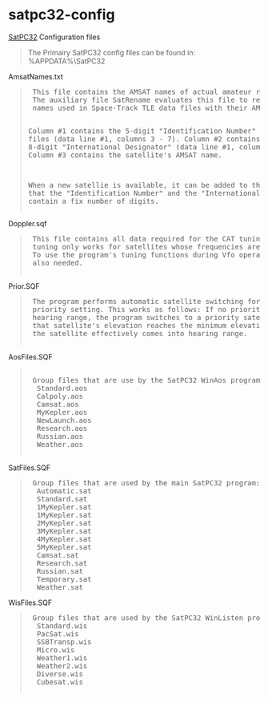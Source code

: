 # satpc32-config
<a href="http://www.dk1tb.de/indexeng.htm" target="_blank">SatPC32</a> Configuration files
<blockquote>
 The Primairy SatPC32 config files can be found in: %APPDATA%\SatPC32<br />
</blockquote>

AmsatNames.txt<br />
<blockquote><pre>
 This file contains the AMSAT names of actual amateur radio satellites.
 The auxiliary file SatRename evaluates this file to replace the satellite
 names used in Space-Track TLE data files with their AMSAT names.

 Column #1 contains the 5-digit "Identification Number" used in TLE files 
           (data line #1, columns 3 - 7).
 Column #2 contains the satellite's 8-digit "International Designator" 
           (data line #1, columns 10 - 17),
 Column #3 contains the satellite's AMSAT name.

 When a new satellie is available, it can be added to this list.
 Note, that the "Identification Number" and the "International Designator" 
 must contain a fix number of digits.
 </pre></blockquote>

Doppler.sqf<br />
<blockquote><pre>
 This file contains all data required for the CAT tuning to operate. CAT 
 tuning only works for satellites whose frequencies are contained in the file. 
 To use the program's tuning functions during Vfo operation, these data are
 also needed.
 </pre></blockquote>

Prior.SQF<br />
<blockquote><pre>
 The program performs automatic satellite switching for satellites with a
 priority setting. This works as follows: If no priority satellite is in
 hearing range, the program switches to a priority satellite as soon as
 that satellite's elevation reaches the minimum elevation angle, provided
 the satellite effectively comes into hearing range.
 </pre></blockquote>

AosFiles.SQF<br />
<blockquote><pre> 
 Group files that are use by the SatPC32 WinAos program:
  Standard.aos
  Calpoly.aos
  Camsat.aos
  MyKepler.aos
  NewLaunch.aos
  Research.aos
  Russian.aos
  Weather.aos
  </pre></blockquote>

SatFiles.SQF<br />
<blockquote><pre>
 Group files that are used by the main SatPC32 program:
  Automatic.sat
  Standard.sat
  1MyKepler.sat
  1MyKepler.sat
  2MyKepler.sat
  3MyKepler.sat
  4MyKepler.sat
  5MyKepler.sat
  Camsat.sat
  Research.sat
  Russian.sat
  Temporary.sat
  Weather.sat
</pre></blockquote>

WisFiles.SQF<br />
<blockquote><pre>
 Group files that are used by the SatPC32 WinListen program:
  Standard.wis
  PacSat.wis
  SSBTransp.wis
  Micro.wis
  Weather1.wis
  Weather2.wis
  Diverse.wis
  Cubesat.wis
  </pre></blockquote>
